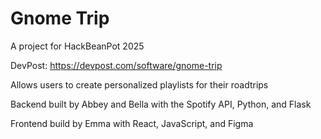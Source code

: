 # Gnome Trip
A project for HackBeanPot 2025

DevPost: https://devpost.com/software/gnome-trip

Allows users to create personalized playlists for their roadtrips 

Backend built by Abbey and Bella with the Spotify API, Python, and Flask

Frontend build by Emma with React, JavaScript, and Figma
